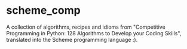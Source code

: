 # scheme_comp

A collection of algorithms, recipes and idioms from "Competitive Programming in Python: 128 Algorithms to Develop your Coding Skills", 
translated into the Scheme programming language :).
